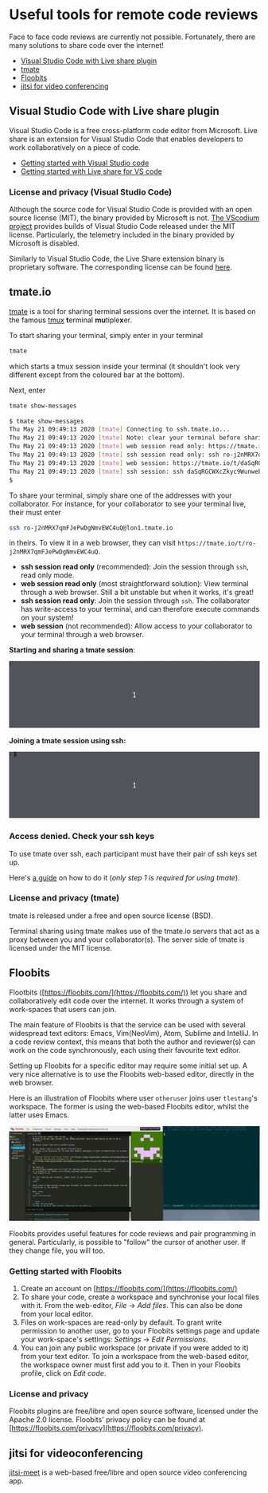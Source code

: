 # Useful tools for remote code reviews

Face to face code reviews are currently not possible.
Fortunately, there are many solutions to share code over the internet!

- [Visual Studio Code with Live share plugin](#Visual-Studio-Code-with-Live-share-plugin)
- [tmate](#tmate)
- [Floobits](#Floobits)
- [jitsi for video conferencing](#jitsi-for-videoconferencing)

## Visual Studio Code with Live share plugin

Visual Studio Code is a free cross-platform code editor from Microsoft.
Live share is an extension for Visual Studio Code that enables developers to work collaboratively on a piece of code.

- [Getting started with Visual Studio code](https://code.visualstudio.com/docs/introvideos/basics)
- [Getting started with Live share for VS code](https://www.digitalocean.com/community/tutorials/how-to-use-live-share-with-visual-studio-code)

### License and privacy (Visual Studio Code)

Although the source code for Visual Studio Code is provided with an open source license (MIT), the binary provided by Microsoft is not.
[The VScodium project](https://vscodium.com/) provides builds of Visual Studio Code released under the MIT license. Particularly, the telemetry included in the binary provided by Microsoft is disabled.

Similarly to Visual Studio Code, the Live Share extension binary is proprietary software.
The corresponding license can be found [here](https://marketplace.visualstudio.com/items/MS-vsliveshare.vsliveshare/license).

## tmate.io

[tmate](https://tmate.io/) is a tool for sharing terminal sessions over the internet.
It is based on the famous [tmux](https://github.com/tmux/tmux/wiki) **t**erminal **mu**tiple**x**er.

To start sharing your terminal, simply enter in your terminal

```bash
tmate
```

which starts a tmux session inside your terminal (it shouldn't look very different except from the coloured bar at the bottom).

Next, enter

```bash
tmate show-messages
```

```bash
$ tmate show-messages
Thu May 21 09:49:13 2020 [tmate] Connecting to ssh.tmate.io...
Thu May 21 09:49:13 2020 [tmate] Note: clear your terminal before sharing read-only access
Thu May 21 09:49:13 2020 [tmate] web session read only: https://tmate.io/t/ro-j2nMRX7qmFJePwDgNmvEWC4uQ
Thu May 21 09:49:13 2020 [tmate] ssh session read only: ssh ro-j2nMRX7qmFJePwDgNmvEWC4uQ@lon1.tmate.io
Thu May 21 09:49:13 2020 [tmate] web session: https://tmate.io/t/daSqRGCWXcZkyc9WunwebVXye
Thu May 21 09:49:13 2020 [tmate] ssh session: ssh daSqRGCWXcZkyc9WunwebVXye@lon1.tmate.io
$
```

To share your terminal, simply share one of the addresses with your collaborator.
For instance, for your collaborator to see your terminal live, their must enter

```bash
ssh ro-j2nMRX7qmFJePwDgNmvEWC4uQ@lon1.tmate.io
```

in theirs.
To view it in a web browser, they can visit `https://tmate.io/t/ro-j2nMRX7qmFJePwDgNmvEWC4uQ`.

- **ssh session read only** (recommended): Join the session through `ssh`, read only mode.
- **web session read only** (most straightforward solution): View terminal through a web browser. Still a bit unstable but when it works, it's great!
- **ssh session read only**: Join the session through `ssh`. The collaborator has write-access to your terminal, and can therefore execute commands on your system!
- **web session** (not recommended): Allow access to your collaborator to your terminal through a web browser.

**Starting and sharing a tmate session**:

![tmate server side](tmate-server-side.gif)

**Joining a tmate session using ssh:**

![tmate client side](tmate-client-side.gif)

### Access denied. Check your ssh keys

To use tmate over ssh, each participant must have their pair of ssh keys set up.

Here's [a guide](https://www.digitalocean.com/community/tutorials/how-to-set-up-ssh-keys-on-ubuntu-1804) on how to do it (*only step 1 is required for using tmate*).

### License and privacy (tmate)

tmate is released under a free and open source license (BSD).

Terminal sharing using tmate makes use of the tmate.io servers that act as a proxy between you and your collaborator(s).
The server side of tmate is licensed under the MIT license.

## Floobits

Flootbits ([https://floobits.com/](https://floobits.com/)) let you share and collaboratively edit code over the internet.
It works through a system of work-spaces that users can join.

The main feature of Floobits is that the service can be used with several widespread text editors: Emacs, Vim(NeoVim), Atom, Sublime and IntelliJ.
In a code review context, this means that both the author and reviewer(s) can work on the code synchronously, each using their favourite text editor.

Setting up Floobits for a specific editor may require some initial set up.
A very nice alternative is to use the Floobits web-based editor, directly in the web browser.

Here is an illustration of Floobits where user `otheruser` joins user `tlestang`'s workspace. The former is using the web-based Floobits editor, whilst the latter uses Emacs.

![floobits](floobits.gif)

Floobits provides useful features for code reviews and pair programming in general.
Particularly, is possible to "follow" the cursor of another user. If they change file, you will too.

### Getting started with Floobits

1. Create an account on [https://floobits.com/](https://floobits.com/)
1. To share your code, create a workspace and synchronise your local files with it. From the web-editor, *File* -> *Add files*. This can also be done from your local editor.
1. Files on work-spaces are read-only by default. To grant write permission to another user, go to your Floobits settings page and update your work-space's settings: *Settings* -> *Edit Permissions*.
1. You can join any public workspace (or private if you were added to it) from your text editor. To join a workspace from the web-based editor, the workspace owner must first add you to it. Then in your Floobits profile, click on *Edit code*.

### License and privacy

Floobits plugins are free/libre and open source software, licensed under the Apache 2.0 license.
Floobits' privacy policy can be found at [https://floobits.com/privacy](https://floobits.com/privacy).

## jitsi for videoconferencing

[jitsi-meet](https://meet.jit.si/) is a web-based free/libre and open source video conferencing app.
